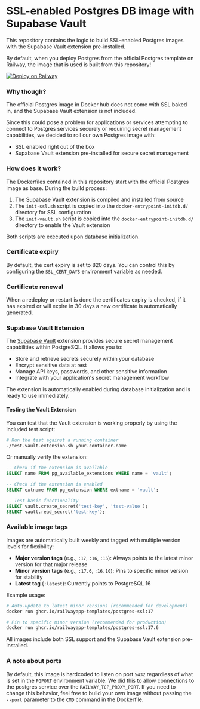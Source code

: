 # SSL-enabled Postgres DB image with Supabase Vault

This repository contains the logic to build SSL-enabled Postgres images with the Supabase Vault extension pre-installed.

By default, when you deploy Postgres from the official Postgres template on
Railway, the image that is used is built from this repository!

[![Deploy on
Railway](https://railway.app/button.svg)](https://railway.app/template/postgres)

### Why though?

The official Postgres image in Docker hub does not come with SSL baked in, and the Supabase Vault extension is not included.

Since this could pose a problem for applications or services attempting to
connect to Postgres services securely or requiring secret management capabilities, we decided to roll our own Postgres image with:
- SSL enabled right out of the box
- Supabase Vault extension pre-installed for secure secret management

### How does it work?

The Dockerfiles contained in this repository start with the official Postgres
image as base. During the build process:

1. The Supabase Vault extension is compiled and installed from source
2. The `init-ssl.sh` script is copied into the `docker-entrypoint-initdb.d/` directory for SSL configuration
3. The `init-vault.sh` script is copied into the `docker-entrypoint-initdb.d/` directory to enable the Vault extension

Both scripts are executed upon database initialization.

### Certificate expiry

By default, the cert expiry is set to 820 days. You can control this by
configuring the `SSL_CERT_DAYS` environment variable as needed.

### Certificate renewal

When a redeploy or restart is done the certificates expiry is checked, if it has
expired or will expire in 30 days a new certificate is automatically generated.

### Supabase Vault Extension

The [Supabase Vault](https://github.com/supabase/vault) extension provides secure secret management capabilities within PostgreSQL. It allows you to:

- Store and retrieve secrets securely within your database
- Encrypt sensitive data at rest
- Manage API keys, passwords, and other sensitive information
- Integrate with your application's secret management workflow

The extension is automatically enabled during database initialization and is ready to use immediately.

#### Testing the Vault Extension

You can test that the Vault extension is working properly by using the included test script:

```bash
# Run the test against a running container
./test-vault-extension.sh your-container-name
```

Or manually verify the extension:

```sql
-- Check if the extension is available
SELECT name FROM pg_available_extensions WHERE name = 'vault';

-- Check if the extension is enabled
SELECT extname FROM pg_extension WHERE extname = 'vault';

-- Test basic functionality
SELECT vault.create_secret('test-key', 'test-value');
SELECT vault.read_secret('test-key');
```

### Available image tags

Images are automatically built weekly and tagged with multiple version levels
for flexibility:

- **Major version tags** (e.g., `:17`, `:16`, `:15`): Always points to the
  latest minor version for that major release
- **Minor version tags** (e.g., `:17.6`, `:16.10`): Pins to specific minor
  version for stability
- **Latest tag** (`:latest`): Currently points to PostgreSQL 16

Example usage:

```bash
# Auto-update to latest minor versions (recommended for development)
docker run ghcr.io/railwayapp-templates/postgres-ssl:17

# Pin to specific minor version (recommended for production)
docker run ghcr.io/railwayapp-templates/postgres-ssl:17.6
```

All images include both SSL support and the Supabase Vault extension pre-installed.

### A note about ports

By default, this image is hardcoded to listen on port `5432` regardless of what
is set in the `PGPORT` environment variable. We did this to allow connections
to the postgres service over the `RAILWAY_TCP_PROXY_PORT`. If you need to
change this behavior, feel free to build your own image without passing the
`--port` parameter to the `CMD` command in the Dockerfile.
